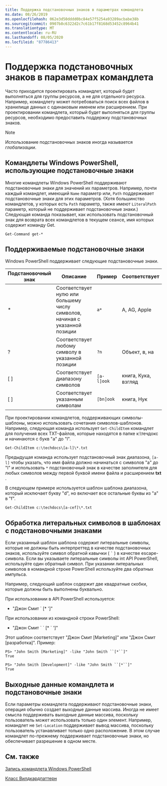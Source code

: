 ```yaml
---
title: Поддержка подстановочных знаков в параметрах командлета
ms.date: 08/26/2019
ms.openlocfilehash: 062e3d50dddd0bc84e57f5254a93289acbabe38b
ms.sourcegitcommit: 0907b8c6322d2c7c61b17f8168d53452c8964b41
ms.translationtype: MT
ms.contentlocale: ru-RU
ms.lasthandoff: 08/05/2020
ms.locfileid: "87786413"
---
```

# <a name="supporting-wildcard-characters-in-cmdlet-parameters"></a>Поддержка подстановочных знаков в параметрах командлета

Часто приходится проектировать командлет, который будет выполняться для группы ресурсов, а не для отдельного ресурса. Например, командлету может потребоваться поиск всех файлов в хранилище данных с одинаковым именем или расширением. При проектировании командлета, который будет выполняться для группы ресурсов, необходимо предоставить поддержку подстановочных знаков.

> [!NOTE]
> Использование подстановочных знаков иногда называется *глобализации*.

## <a name="windows-powershell-cmdlets-that-use-wildcards"></a>Командлеты Windows PowerShell, использующие подстановочные знаки

 Многие командлеты Windows PowerShell поддерживают подстановочные знаки для значений их параметров. Например, почти каждый командлет, имеющий `Name` параметр или, `Path` поддерживает подстановочные знаки для этих параметров. (Хотя большинство командлетов, у которых есть `Path` параметр, также имеют `LiteralPath` параметр, который не поддерживает подстановочные знаки.) Следующая команда показывает, как использовать подстановочный знак для возврата всех командлетов в текущем сеансе, имя которых содержит команду Get.

 `Get-Command get-*`

## <a name="supported-wildcard-characters"></a>Поддерживаемые подстановочные знаки

Windows PowerShell поддерживает следующие подстановочные знаки.

| Подстановочный знак |                             Описание                             |  Пример   |     Соответствует      | Не соответствует |
| -------- | ------------------------------------------------------------------- | ---------- | ---------------- | -------------- |
| *        | Соответствует нулю или большему числу символов, начиная с указанной позиции | `a*`       | A, AG, Apple     |                |
| ?        | Соответствует любому символу в указанной позиции                     | `?n`       | Объект, в, на       | обнаружил            |
| [ ]      | Соответствует диапазону символов                                       | `[a-l]ook` | книга, Кука, взгляд | Нук, занял     |
| [ ]      | Соответствует указанным символам                                    | `[bn]ook`  | книга, Нук       | Кука, взгляд     |

При проектировании командлетов, поддерживающих символы-шаблоны, можно использовать сочетания символов-шаблонов. Например, следующая команда использует `Get-ChildItem` командлет для получения всех TXT-файлов, которые находятся в папке к:\течдокс и начинаются с букв "a" до "l".

`Get-ChildItem c:\techdocs\[a-l]\*.txt`

Предыдущая команда использует подстановочный знак диапазона, `[a-l]` чтобы указать, что имя файла должно начинаться с символов "a" до "l" и использовать `*` подстановочный знак в качестве заполнителя для любых символов между первой буквой имени файла и расширением **txt** .

В следующем примере используется шаблон шаблона диапазона, который исключает букву "d", но включает все остальные буквы из "a" в "f".

`Get-ChildItem c:\techdocs\[a-cef]\*.txt`

## <a name="handling-literal-characters-in-wildcard-patterns"></a>Обработка литеральных символов в шаблонах с подстановочными знаками

Если указанный шаблон шаблона содержит литеральные символы, которые не должны быть интерпреттед в качестве подстановочных знаков, используйте символ обратной кавычки ( `` ` `` ) в качестве escape-символа. Если вы указываете литеральные символы int API PowerShell, используйте один обратный символ. При указании литеральных символов в командной строке PowerShell используйте два обратных импульса.

Например, следующий шаблон содержит две квадратные скобки, которые должны быть выполнены буквально.

При использовании в API PowerShell используется:

- "Джон Смит \` [* ']"

При использовании из командной строки PowerShell:

- "Джон Смит \` \` [* \` ']"

Этот шаблон соответствует "Джон Смит [Marketing]" или "Джон Смит [разработка]". Пример:

```
PS> "John Smith [Marketing]" -like "John Smith ``[*``]"
True

PS> "John Smith [Development]" -like "John Smith ``[*``]"
True
```

## <a name="cmdlet-output-and-wildcard-characters"></a>Выходные данные командлета и подстановочные знаки

Если параметры командлета поддерживают подстановочные знаки, операция обычно создает выходные данные массива.
Иногда не имеет смысла поддерживать выходные данные массива, поскольку пользователь может использовать только один элемент. Например, командлет не `Set-Location` поддерживает вывод массива, поскольку пользователь устанавливает только одно расположение. В этом случае командлет по-прежнему поддерживает подстановочные знаки, но обеспечивает разрешение в одном месте.

## <a name="see-also"></a>См. также

[Запись командлета Windows PowerShell](./writing-a-windows-powershell-cmdlet.md)

[Класс Вилдкардпаттерн](/dotnet/api/system.management.automation.wildcardpattern)
